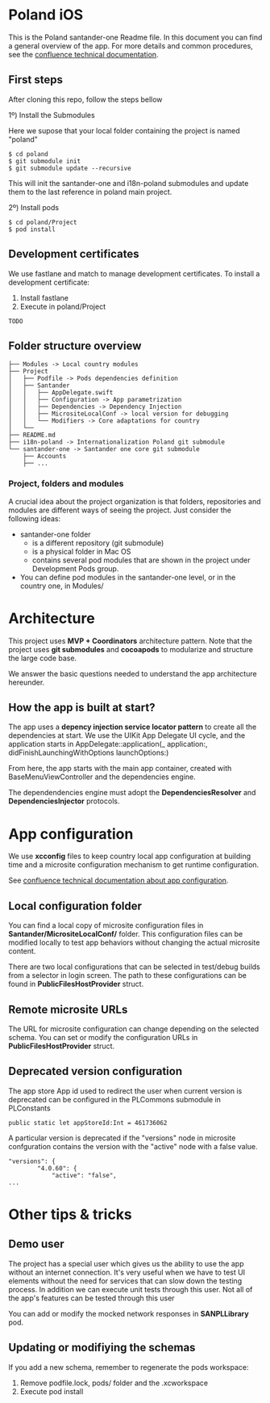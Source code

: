 # Poland iOS

This is the Poland santander-one Readme file. In this document you can find a general overview of the app. For more details and common procedures, see the [confluence technical documentation](https://sanone.atlassian.net/wiki/spaces/MOVPL/pages/3797778736/OA-iOS+-+Technical+documentation).

## First steps

After cloning this repo, follow the steps bellow

1º) Install the Submodules

Here we supose that your local folder containing the project is named "poland"
```
$ cd poland
$ git submodule init
$ git submodule update --recursive
```
This will init the santander-one and i18n-poland submodules and update them to the last reference in poland main project.

2º) Install pods

```
$ cd poland/Project
$ pod install
```

## Development certificates
We use fastlane and match to manage development certificates. To install a development certificate:

1. Install fastlane
2. Execute in poland/Project

```
TODO
```

## Folder structure overview
```
├── Modules -> Local country modules
├── Project
│   ├── Podfile -> Pods dependencies definition
│   ├── Santander
│   │   ├── AppDelegate.swift
│   │   ├── Configuration -> App parametrization
│   │   ├── Dependencies -> Dependency Injection
│   │   ├── MicrositeLocalConf -> local version for debugging
│   │   └── Modifiers -> Core adaptations for country
│   └──
├── README.md
├── i18n-poland -> Internationalization Poland git submodule
└── santander-one -> Santander one core git submodule
    ├── Accounts
    ├── ...
```
### Project, folders and modules

A crucial idea about the project organization is that folders, repositories and modules are different ways of seeing the project. Just consider the following ideas:

- santander-one folder
    - is a different repository (git submodule)
    - is a physical folder in Mac OS  
    - contains several pod modules that are shown in the project under Development Pods group.
- You can define pod modules in the santander-one level, or in the country one, in Modules/

# Architecture

This project uses __MVP + Coordinators__ architecture pattern. Note that the project uses __git submodules__ and __cocoapods__ to modularize and structure the large code base.

We answer the basic questions needed to understand the app architecture hereunder.

## How the app is built at start?

The app uses a __depency injection service locator pattern__ to create all the dependencies at start. We use the UIKit App Delegate UI cycle, and the application starts in AppDelegate::application(_ application:, didFinishLaunchingWithOptions launchOptions:)

From here, the app starts with the main app container, created with BaseMenuViewController and the dependencies engine.

The dependendencies engine must adopt the **DependenciesResolver** and **DependenciesInjector** protocols.


# App configuration
We use __xcconfig__ files to keep country local app configuration at building time and a microsite configuration mechanism to get runtime configuration.

See [confluence technical documentation about app configuration](https://sanone.atlassian.net/wiki/spaces/MOVPL/pages/3797779600/OA-App+configuration). 

## Local configuration folder

You can find a local copy of microsite configuration files in __Santander/MicrositeLocalConf/__ folder. This configuration files can be modified locally to test app behaviors without changing the actual microsite content.

There are two local configurations that can be selected in test/debug builds from a selector in login screen. The path to these configurations can be found in __PublicFilesHostProvider__ struct.

## Remote microsite URLs

The URL for microsite configuration can change depending on the selected schema. You can set or modify the configuration URLs in __PublicFilesHostProvider__ struct.

## Deprecated version configuration

The app store App id used to redirect the user when current version is deprecated can be configured in the PLCommons submodule in PLConstants

```
public static let appStoreId:Int = 461736062
``` 
A particular version is deprecated if the "versions" node in microsite confguration contains the version with the "active" node with a false value.

```
"versions": {
        "4.0.60": {
            "active": "false",
...
```

# Other tips & tricks

## Demo user

The project has a special user which gives us the ability to use the app without an internet connection. It's very useful when we have to test UI elements without the need for services that can slow down the testing process. In addition we can execute unit tests through this user. Not all of the app's features can be tested through this user

You can add or modify the mocked network responses in __SANPLLibrary__ pod.

## Updating or modifiying the schemas

If you add a new schema, remember to regenerate the pods workspace:

1. Remove podfile.lock, pods/ folder and the .xcworkspace
2. Execute pod install
